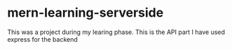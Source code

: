 # mern-learning-serverside
This was a project during my learing phase. This is the API part
I have used express for the backend 
